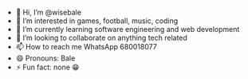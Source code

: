 - 👋 Hi, I’m @wisebale
- 👀 I’m interested in games, football, music, coding 
- 🌱 I’m currently learning software engineering and web development 
- 💞️ I’m looking to collaborate on anything tech related 
- 📫 How to reach me WhatsApp 680018077
- 😄 Pronouns: Bale 
- ⚡ Fun fact: none 😁

<!---
wisebale/wisebale is a ✨ special ✨ repository because its `README.md` (this file) appears on your GitHub profile.
You can click the Preview link to take a look at your changes.
--->
